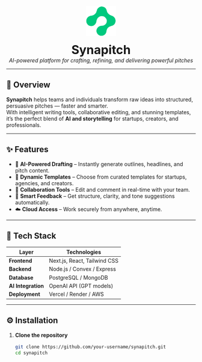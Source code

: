 <p align="center">
  <img src="./public/assets/images/mainLogo.png" alt="Synapitch Logo" width="80"/>
</p>

<p align="center">
  <strong style="font-size: 2rem;">Synapitch</strong><br/>
  <em>AI-powered platform for crafting, refining, and delivering powerful pitches</em>
</p>

---

## 🚀 Overview

**Synapitch** helps teams and individuals transform raw ideas into structured, persuasive pitches — faster and smarter.  
With intelligent writing tools, collaborative editing, and stunning templates, it’s the perfect blend of **AI and storytelling** for startups, creators, and professionals.

---

## ✨ Features

- 🤖 **AI-Powered Drafting** – Instantly generate outlines, headlines, and pitch content.  
- 🎨 **Dynamic Templates** – Choose from curated templates for startups, agencies, and creators.  
- 👥 **Collaboration Tools** – Edit and comment in real-time with your team.  
- 🧠 **Smart Feedback** – Get structure, clarity, and tone suggestions automatically.  
- ☁️ **Cloud Access** – Work securely from anywhere, anytime.

---

## 🧩 Tech Stack

| Layer | Technologies |
|-------|---------------|
| **Frontend** | Next.js, React, Tailwind CSS |
| **Backend** | Node.js / Convex / Express |
| **Database** | PostgreSQL / MongoDB |
| **AI Integration** | OpenAI API (GPT models) |
| **Deployment** | Vercel / Render / AWS |

---

## ⚙️ Installation

1. **Clone the repository**
   ```bash
   git clone https://github.com/your-username/synapitch.git
   cd synapitch
